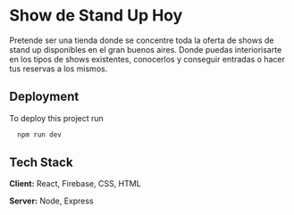 
# Show de Stand Up Hoy

Pretende ser una tienda donde se concentre toda la oferta de shows de stand up disponibles en el gran buenos aires. Donde puedas interiorisarte en los tipos de shows existentes, conocerlos y conseguir entradas o hacer tus reservas a los mismos.


## Deployment

To deploy this project run

```bash
  npm run dev
```





## Tech Stack

**Client:** React, Firebase, CSS, HTML

**Server:** Node, Express
